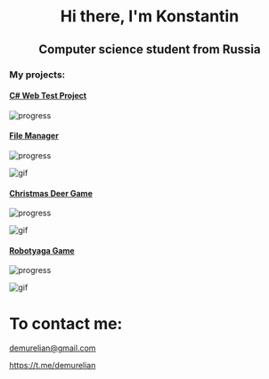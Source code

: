 <h1 align="center">Hi there, I'm Konstantin</h1>
<h2 align="center">Computer science student from Russia</h2>

<h3 align="left">My projects:</h3>

<h4 align="left"><a href="https://github.com/demurelian/FirstWebApplicationCSharp" target="_blank">C# Web Test Project</a></h4>

![progress](https://img.shields.io/badge/Progress-In%20Progress-yellow)

<h4 align="left"><a href="https://github.com/demurelian/FileManager" target="_blank">File Manager</a></h4>

![progress](https://img.shields.io/badge/Progress-Done-green)

![gif](https://media.giphy.com/media/v1.Y2lkPTc5MGI3NjExMDc4MXBmbzFkY3p5MHpteHkxbXlpNWw0dTZvMHI0d2MyNzExZnhqaSZlcD12MV9pbnRlcm5hbF9naWZfYnlfaWQmY3Q9Zw/111qkWCRLqGBRsxa2D/source.gif)


<h4 align="left"><a href="https://github.com/demurelian/ChristmasDeerGame" target="_blank">Christmas Deer Game</a></h4>

![progress](https://img.shields.io/badge/Progress-Done-green)

![gif](https://media.giphy.com/media/v1.Y2lkPTc5MGI3NjExeGN2bnd4cmt5czA5bzdubnRmNDM2dnZ6MnZmZ3JlYm10cXRyNWlwcCZlcD12MV9pbnRlcm5hbF9naWZfYnlfaWQmY3Q9Zw/2NtJhMmq3YP0RNnUdI/giphy.gif)


<h4 align="left"><a href="https://github.com/demurelian/RobotyagaGame" target="_blank">Robotyaga Game</a></h4>

![progress](https://img.shields.io/badge/Progress-Done-green)

![gif](https://media.giphy.com/media/v1.Y2lkPTc5MGI3NjExNjV5N2RxdGd4d3VvMWExdHE0ZzV3NXFnbWhobmdqa2w1eXB4ZHI1OCZlcD12MV9pbnRlcm5hbF9naWZfYnlfaWQmY3Q9Zw/HxXOul0CEusPrmAMtZ/giphy.gif)

# To contact me:
demurelian@gmail.com

https://t.me/demurelian

<!--
**demurelian/demurelian** is a ✨ _special_ ✨ repository because its `README.md` (this file) appears on your GitHub profile.

Here are some ideas to get you started:

- 🔭 I’m currently working on ...
- 🌱 I’m currently learning ...
- 👯 I’m looking to collaborate on ...
- 🤔 I’m looking for help with ...
- 💬 Ask me about ...
- 📫 How to reach me: ...
- 😄 Pronouns: ...
- ⚡ Fun fact: ...
-->
